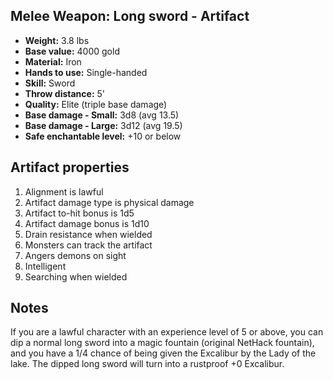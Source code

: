 ## Melee Weapon: Long sword - Artifact

- **Weight:**                 3.8 lbs
- **Base value:**             4000 gold
- **Material:**               Iron
- **Hands to use:**           Single-handed
- **Skill:**                  Sword
- **Throw distance:**         5'
- **Quality:**                Elite (triple base damage)
- **Base damage - Small:**    3d8 (avg 13.5)
- **Base damage - Large:**    3d12 (avg 19.5)
- **Safe enchantable level:** +10 or below

## Artifact properties

1. Alignment is lawful
2. Artifact damage type is physical damage
3. Artifact to-hit bonus is 1d5
4. Artifact damage bonus is 1d10
5. Drain resistance when wielded
6. Monsters can track the artifact
7. Angers demons on sight
8. Intelligent
9. Searching when wielded

## Notes

If you are a lawful character with an experience level of 5 or above, you can dip a normal long sword into a magic fountain (original NetHack fountain), and you have a 1/4 chance of being given the Excalibur by the Lady of the lake. The dipped long sword will turn into a rustproof +0 Excalibur.